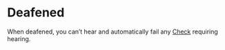 # Deafened

When deafened, you can’t hear and automatically fail any [Check](../Game%20Structure/Check.md) requiring hearing.